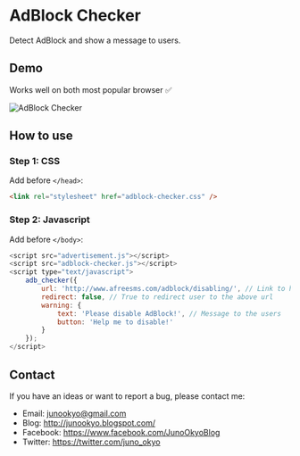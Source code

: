 # AdBlock Checker
Detect AdBlock and show a message to users.

## Demo
Works well on both most popular browser :white_check_mark:

![AdBlock Checker](http://i.imgur.com/nY0OOdj.png)

## How to use

### Step 1: CSS

Add before `</head>`:
```html
<link rel="stylesheet" href="adblock-checker.css" />
```

### Step 2: Javascript

Add before `</body>`:

```javascript
<script src="advertisement.js"></script>
<script src="adblock-checker.js"></script>
<script type="text/javascript">
	adb_checker({
		url: 'http://www.afreesms.com/adblock/disabling/', // Link to help users disable AdBlock
		redirect: false, // True to redirect user to the above url
		warning: {
			text: 'Please disable AdBlock!', // Message to the users
			button: 'Help me to disable!'
		}
	});
</script>
```

## Contact

If you have an ideas or want to report a bug, please contact me:

* Email: junookyo@gmail.com
* Blog: http://junookyo.blogspot.com/
* Facebook: https://www.facebook.com/JunoOkyoBlog
* Twitter: https://twitter.com/juno_okyo
